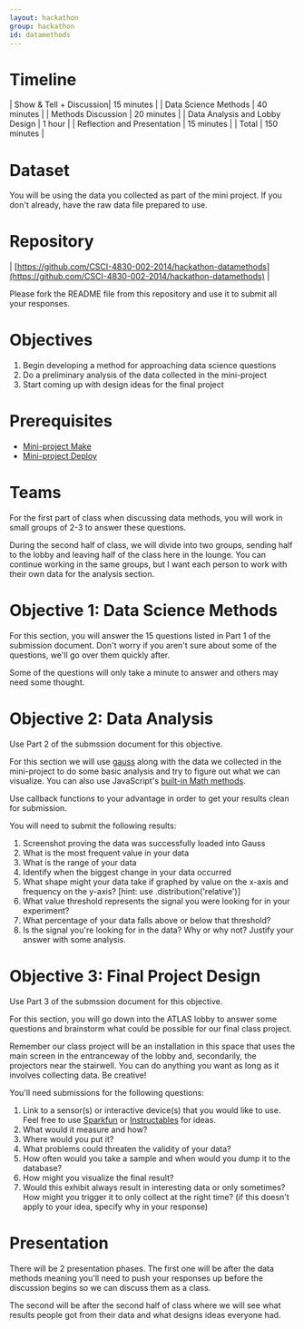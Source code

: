 ```yaml
---
layout: hackathon
group: hackathon
id: datamethods
---
```


# Timeline

| Show & Tell + Discussion| 15 minutes |
| Data Science Methods | 40 minutes |
| Methods Discussion | 20 minutes |
| Data Analysis and Lobby Design | 1 hour |
| Reflection and Presentation | 15 minutes |
| Total | 150 minutes |

# Dataset

You will be using the data you collected as part of the mini project.  If you don't already, have the raw data file prepared to use.

# Repository

| [https://github.com/CSCI-4830-002-2014/hackathon-datamethods](https://github.com/CSCI-4830-002-2014/hackathon-datamethods) |

Please fork the README file from this repository and use it to submit all your responses.

# Objectives
 
1. Begin developing a method for approaching data science questions
2. Do a preliminary analysis of the data collected in the mini-project
3. Start coming up with design ideas for the final project

# Prerequisites

* [Mini-project Make](https://csci-4830-002-2014.github.io/projects/1/make-a/)
* [Mini-project Deploy](https://csci-4830-002-2014.github.io/projects/1/deploy/) 

# Teams

For the first part of class when discussing data methods, you will work in small groups of 2-3 to answer these questions.

During the second half of class, we will divide into two groups, sending half to the lobby and leaving half of the class here in the lounge.  You can continue working in the same groups, but I want each person to work with their own data for the analysis section.

# Objective 1: Data Science Methods

For this section, you will answer the 15 questions listed in Part 1 of the submission document.  Don't worry if you aren't sure about some of the questions, we'll go over them quickly after.

Some of the questions will only take a minute to answer and others may need some thought.

# Objective 2: Data Analysis

Use Part 2 of the submssion document for this objective.

For this section we will use [gauss](https://github.com/wayoutmind/gauss) along with the data we collected in the mini-project to do some basic analysis and try to figure out what we can visualize.  You can also use JavaScript's [built-in Math methods](https://developer.mozilla.org/en-US/docs/Web/JavaScript/Reference/Global_Objects/Math#Methods).  

Use callback functions to your advantage in order to get your results clean for submission.

You will need to submit the following results:

1. Screenshot proving the data was successfully loaded into Gauss
2. What is the most frequent value in your data
3. What is the range of your data
4. Identify when the biggest change in your data occurred
5. What shape might your data take if graphed by value on the x-axis and frequency on the y-axis? [hint: use .distribution('relative')]
6. What value threshold represents the signal you were looking for in your experiment?
7. What percentage of your data falls above or below that threshold?
8. Is the signal you're looking for in the data?  Why or why not?  Justify your answer with some analysis.

# Objective 3: Final Project Design

Use Part 3 of the submssion document for this objective.

For this section, you will go down into the ATLAS lobby to answer some questions and brainstorm what could be possible for our final class project.  

Remember our class project will be an installation in this space that uses the main screen in the entranceway of the lobby and, secondarily, the projectors near the stairwell.  You can do anything you want as long as it involves collecting data.  Be creative!

You'll need submissions for the following questions:

1. Link to a sensor(s) or interactive device(s) that you would like to use. Feel free to use [Sparkfun](http://www.sparkfun.com) or [Instructables](http://www.instructables.com) for ideas.
2. What would it measure and how?
3. Where would you put it?
4. What problems could threaten the validity of your data?
5. How often would you take a sample and when would you dump it to the database?
6. How might you visualize the final result?
7. Would this exhibit always result in interesting data or only sometimes? How might you trigger it to only collect at the right time? (if this doesn't apply to your idea, specify why in your response)


# Presentation

There will be 2 presentation phases.  The first one will be after the data methods meaning you'll need to push your responses up before the discussion begins so we can discuss them as a class.

The second will be after the second half of class where we will see what results people got from their data and what designs ideas everyone had.


